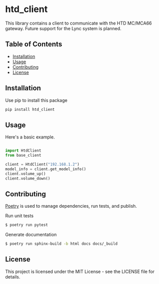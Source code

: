# htd_client

This library contains a client to communicate with the HTD MC/MCA66 gateway. Future support
for the Lync system is planned.

## Table of Contents

- [Installation](#installation)
- [Usage](#usage)
- [Contributing](#contributing)
- [License](#license)

## Installation

Use pip to install this package

```bash
pip install htd_client
```

## Usage

Here's a basic example.

```python

import HtdClient
from base_client

client = HtdClient("192.168.1.2")
model_info = client.get_model_info()
client.volume_up()
client.volume_down()

```

## Contributing

[Poetry](https://python-poetry.org/docs/#installation) is used to manage dependencies, run tests, and publish.

Run unit tests

```bash
$ poetry run pytest
```

Generate documentation

```bash
$ poetry run sphinx-build -b html docs docs/_build 
```

## License

This project is licensed under the MIT License - see the LICENSE file for details.
